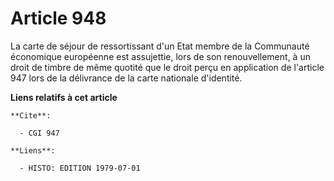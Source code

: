 # Article 948

La carte de séjour de ressortissant d'un Etat membre de la Communauté économique européenne est assujettie, lors de son
renouvellement, à un droit de timbre de même quotité que le droit perçu en application de l'article 947 lors de la délivrance
de la carte nationale d'identité.

**Liens relatifs à cet article**

	**Cite**:

	  - CGI 947

	**Liens**:

	  - HISTO: EDITION 1979-07-01
